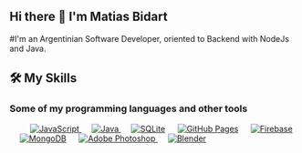 ## Hi there 👋 I'm Matias Bidart
#I'm an Argentinian Software Developer, oriented to Backend with NodeJs and Java.

## 🛠️ My Skills

### Some of my programming languages and other tools

<p align="left"> 
  &emsp; 
  &emsp;
  <a href="https://developer.mozilla.org/en-US/docs/Web/JavaScript" target="_blank"> 
     <img alt="JavaScript" src="https://img.shields.io/badge/JavaScript%20-%23F7DF1E.svg?logo=javascript&logoColor=black">
   </a>
  &emsp;
  <a href="https://www.java.com" target="_blank"> 
    <img alt="Java" src="https://img.shields.io/badge/Java-%23007396.svg?logo=java&logoColor=white">
  </a>
   &emsp;
    <a href="https://aws.amazon.com/es/?nc2=h_lg"><img alt="SQLite" src ="https://img.shields.io/badge/Amazon_AWS-232F3E?style=flat&logo=amazon-web-services&logoColor=white"/></a>
  &emsp;
    <a href="https://www.github.com"><img alt="GitHub Pages" src="https://img.shields.io/badge/GitHub%20Pages-%23327FC7.svg?style=flat&llogo=github&logoColor=white"></a>
  &emsp;
    <a href="https://firebase.google.com/"><img alt="Firebase" src ="https://img.shields.io/badge/Firebase-%23316192.svg?logo=firebase&logoColor=white"></a>
   &emsp;
     <a href="#"><img alt="MongoDB" src="https://img.shields.io/badge/-MongoDB-4DB33D?style=flat&logo=mongodb&logoColor=FFFFFF"></a>
  &emsp;
   <a href="https://www.adobe.com" target="_blank"> 
    <img alt="Adobe Photoshop" src="https://img.shields.io/badge/Photoshop-36454F?logo=adobephotoshop&amp;logoColor=31A8FF&amp;style=for-the-badge"/> 
  </a> 
    &emsp;
  <a href="https://www.blender.org/" target="_blank"> 
    <img alt="Blender" src="https://img.shields.io/badge/Blender-F5792A?logo=blender&logoColor=fff&style=flat"/>
  </a>
</p>



<br/>

<!--
**MatiasBidart/MatiasBidart** is a ✨ _special_ ✨ repository because its `README.md` (this file) appears on your GitHub profile.

Here are some ideas to get you started:

- 🔭 I’m currently working on ...
- 🌱 I’m currently learning ...
- 👯 I’m looking to collaborate on ...
- 🤔 I’m looking for help with ...
- 💬 Ask me about ...
- 📫 How to reach me: ...
- 😄 Pronouns: ...
- ⚡ Fun fact: ...
-->
